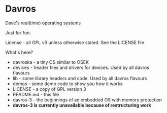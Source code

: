 # Davros
Dave's real(time) operating systems

Just for fun.

License - all GPL v3 unless otherwise stated.  See the LICENSE file

What's here?

* davroska - a tiny OS similar to OSEK
* devices - header files and drivers for devices. Used by all davros flavours
* lib - some library headers and code. Used by all davros flavours
* demos - some demo code to show you how it works
* LICENSE - a copy of GPL version 3
* README.md - this file
* davros-3 - the beginnings of an embedded OS with memory protection
 * **davros-3 is currently unavailable because of restructuring work**
